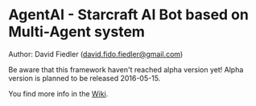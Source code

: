 # AgentAI - Starcraft AI Bot based on Multi-Agent system

Author:  David Fiedler (david.fido.fiedler@gmail.com)

Be aware that this framework haven't reached alpha version yet! Alpha version is planned to be released 2016-05-15.

You find more info in the [Wiki](https://github.com/F-I-D-O/AgentAI/wiki).


